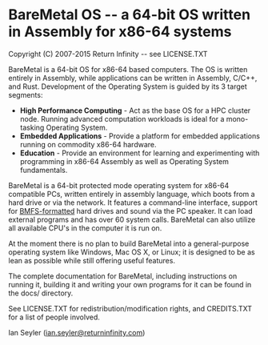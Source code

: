 # BareMetal OS -- a 64-bit OS written in Assembly for x86-64 systems #
Copyright (C) 2007-2015 Return Infinity -- see LICENSE.TXT

BareMetal is a 64-bit OS for x86-64 based computers. The OS is written entirely in Assembly, while applications can be written in Assembly, C/C++, and Rust. Development of the Operating System is guided by its 3 target segments:

* **High Performance Computing** - Act as the base OS for a HPC cluster node. Running advanced computation workloads is ideal for a mono-tasking Operating System.
* **Embedded Applications** - Provide a platform for embedded applications running on commodity x86-64 hardware.
* **Education** - Provide an environment for learning and experimenting with programming in x86-64 Assembly as well as Operating System fundamentals.

BareMetal is a 64-bit protected mode operating system for x86-64 compatible PCs, written entirely in assembly language, which boots from a hard drive or via the network. It features a command-line interface, support for [BMFS-formatted](https://github.com/ReturnInfinity/BMFS) hard drives and sound via the PC speaker. It can load external programs and has over 60 system calls. BareMetal can also utilize all available CPU's in the computer it is run on.

At the moment there is no plan to build BareMetal into a general-purpose operating system like Windows, Mac OS X, or Linux; it is designed to be as lean as possible while still offering useful features.

The complete documentation for BareMetal, including instructions on running it, building it and writing your own programs for it can be found in the docs/ directory.

See LICENSE.TXT for redistribution/modification rights, and CREDITS.TXT for a list of people involved.

Ian Seyler (ian.seyler@returninfinity.com)
